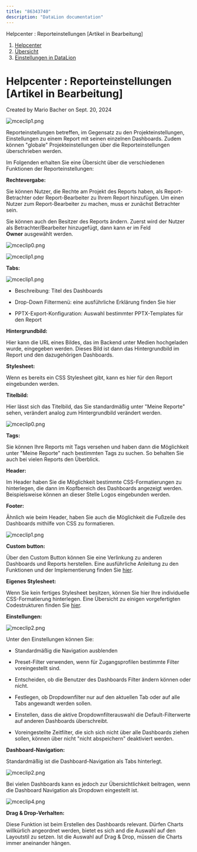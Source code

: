 ```yaml
---
title: "86343740"
description: "DataLion documentation"
---
```


Helpcenter : Reporteinstellungen \[Artikel in Bearbeitung\]  

1.  [Helpcenter](index.html)
2.  [Übersicht](2982609.html)
3.  [Einstellungen in DataLion](Einstellungen-in-DataLion_3539137.html)

# Helpcenter : Reporteinstellungen \[Artikel in Bearbeitung\]

Created by Mario Bacher on Sept. 20, 2024

![mceclip1.png](/img/86343755?width=760)

Reporteinstellungen betreffen, im Gegensatz zu den Projekteinstellungen, Einstellungen zu einem Report mit seinen einzelnen Dashboards. Zudem können "globale" Projekteinstellungen über die Reporteinstellungen überschrieben werden.

Im Folgenden erhalten Sie eine Übersicht über die verschiedenen Funktionen der Reporteinstellungen:

**Rechtevergabe:**

Sie können Nutzer, die Rechte am Projekt des Reports haben, als Report-Betrachter oder Report-Bearbeiter zu Ihrem Report hinzufügen. Um einen Nutzer zum Report-Bearbeiter zu machen, muss er zunächst Betrachter sein. 

Sie können auch den Besitzer des Reports ändern. Zuerst wird der Nutzer als Betrachter/Bearbeiter hinzugefügt, dann kann er im Feld **Owner** ausgewählt werden. 

![mceclip0.png](/img/86343762.png?width=760)

![mceclip1.png](/img/86343768.png?width=760)

**Tabs:**

![mceclip1.png](/img/86343768.png?width=760)

-   Beschreibung: Titel des Dashboards
    
-   Drop-Down Filtermenü: eine ausführliche Erklärung finden Sie hier
    
-   PPTX-Export-Konfiguration: Auswahl bestimmter PPTX-Templates für den Report
    

**Hintergrundbild:**

Hier kann die URL eines Bildes, das im Backend unter Medien hochgeladen wurde, eingegeben werden. Dieses Bild ist dann das Hintergrundbild im Report und den dazugehörigen Dashboards.

**Stylesheet:**

Wenn es bereits ein CSS Stylesheet gibt, kann es hier für den Report eingebunden werden.

**Titelbild:**

Hier lässt sich das Titelbild, das Sie standardmäßig unter "Meine Reporte" sehen, verändert analog zum Hintergrundbild verändert werden.

![mceclip0.png](/img/86343762.png?width=451)

**Tags:**

Sie können Ihre Reports mit Tags versehen und haben dann die Möglichkeit unter "Meine Reporte" nach bestimmten Tags zu suchen. So behalten Sie auch bei vielen Reports den Überblick.

**Header:**

Im Header haben Sie die Möglichkeit bestimmte CSS-Formatierungen zu hinterlegen, die dann im Kopfbereich des Dashboards angezeigt werden. Beispielsweise können an dieser Stelle Logos eingebunden werden.

**Footer:**

Ähnlich wie beim Header, haben Sie auch die Möglichkeit die Fußzeile des Dashboards mithilfe von CSS zu formatieren.

![mceclip1.png](/img/86343768.png?width=760)

**Custom button:**

Über den Custom Button können Sie eine Verlinkung zu anderen Dashboards und Reports herstellen. Eine ausführliche Anleitung zu den Funktionen und der Implementierung finden Sie [hier](https://datalion.zendesk.com/hc/de/articles/360012711000-Verschiedene-HTML-Elemente).

**Eigenes Stylesheet:**

Wenn Sie kein fertiges Stylesheet besitzen, können Sie hier Ihre individuelle CSS-Formatierung hinterlegen. Eine Übersicht zu einigen vorgefertigten Codestrukturen finden Sie [hier](https://datalion.zendesk.com/hc/de/articles/360012871640-Vorgefertigte-Codestrukturen-f%C3%BCr-DataLion).

**Einstellungen:**

![mceclip2.png](/img/86343807?width=760)

Unter den Einstellungen können Sie:

-   Standardmäßig die Navigation ausblenden
    
-   Preset-Filter verwenden, wenn für Zugangsprofilen bestimmte Filter voreingestellt sind.
    
-   Entscheiden, ob die Benutzer des Dashboards Filter ändern können oder nicht.
    
-   Festlegen, ob Dropdownfilter nur auf den aktuellen Tab oder auf alle Tabs angewandt werden sollen.
    
-   Einstellen, dass die aktive Dropdownfilterauswahl die Default-Filterwerte auf anderen Dashboards überschreibt.
    
-   Voreingestellte Zeitfilter, die sich sich nicht über alle Dashboards ziehen sollen, können über nicht "nicht abspeichern" deaktiviert werden.
    

**Dashboard-Navigation:**

Standardmäßig ist die Dashboard-Navigation als Tabs hinterlegt.

![mceclip2.png](/img/86343813.png?width=760)

Bei vielen Dashboards kann es jedoch zur Übersichtlichkeit beitragen, wenn die Dashboard Navigation als Dropdown eingestellt ist.

![mceclip4.png](/img/86343819.png?width=296)

**Drag & Drop-Verhalten:**

Diese Funktion ist beim Erstellen des Dashboards relevant. Dürfen Charts willkürlich angeordnet werden, bietet es sich and die Auswahl auf den Layoutstil zu setzen. Ist die Auswahl auf Drag & Drop, müssen die Charts immer aneinander hängen.